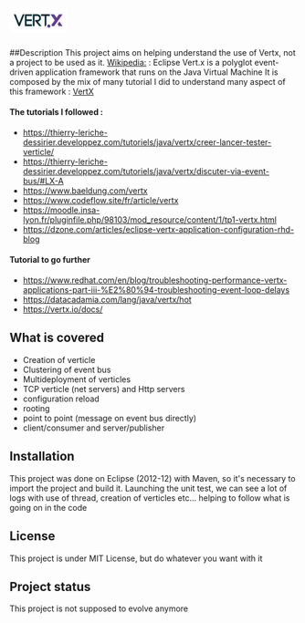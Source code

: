 # <img src="https://raw.githubusercontent.com/Phoenix1978/Vertx-Demonstrator/main/icon.png" alt="" width=100/>  

##Description
This project aims on helping understand the use of Vertx, not a project to be used as it.
[Wikipedia:](https://en.wikipedia.org/wiki/Vert.x) : Eclipse Vert.x is a polyglot event-driven application framework that runs on the Java Virtual Machine
It is composed by the mix of many tutorial I did to understand many aspect of this framework : [VertX](https://vertx.io/docs/)

#### The tutorials I followed :
- https://thierry-leriche-dessirier.developpez.com/tutoriels/java/vertx/creer-lancer-tester-verticle/
- https://thierry-leriche-dessirier.developpez.com/tutoriels/java/vertx/discuter-via-event-bus/#LX-A
- https://www.baeldung.com/vertx
- https://www.codeflow.site/fr/article/vertx
- https://moodle.insa-lyon.fr/pluginfile.php/98103/mod_resource/content/1/tp1-vertx.html
- https://dzone.com/articles/eclipse-vertx-application-configuration-rhd-blog


#### Tutorial to go further
- https://www.redhat.com/en/blog/troubleshooting-performance-vertx-applications-part-iii-%E2%80%94-troubleshooting-event-loop-delays
- https://datacadamia.com/lang/java/vertx/hot
- https://vertx.io/docs/


## What is covered
- Creation of verticle
- Clustering of event bus
- Multideployment of verticles
- TCP verticle (net servers) and Http servers
- configuration reload
- rooting
- point to point (message on event bus directly)
- client/consumer and server/publisher


## Installation
This project was done on Eclipse (2012-12) with Maven, so it's necessary to import the project and build it. 
Launching the unit test, we can see a lot of logs with use of thread, creation of verticles etc... helping to follow what is going on in the code

## License
This project is under MIT License, but do whatever you want with it

## Project status
This project is not supposed to evolve anymore
